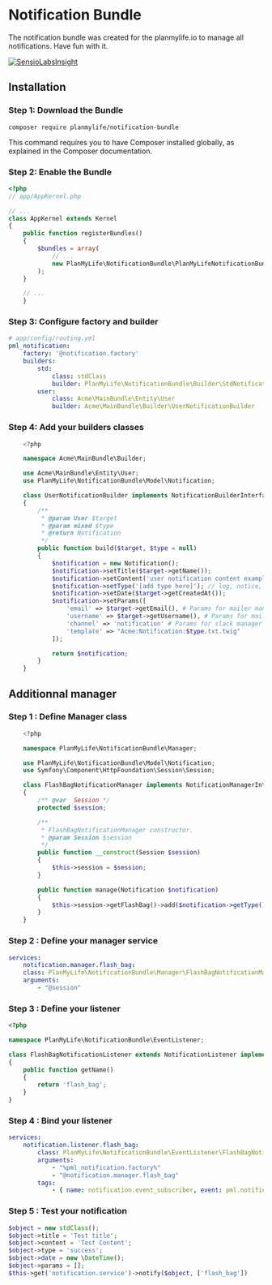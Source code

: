 # Notification Bundle

The notification bundle was created for the planmylife.io to manage all notifications. Have fun with it.

[![SensioLabsInsight](https://insight.sensiolabs.com/projects/5112ca11-0c7c-4e70-a087-8ebba4f1eb7f/mini.png)](https://insight.sensiolabs.com/projects/5112ca11-0c7c-4e70-a087-8ebba4f1eb7f)

## Installation

### Step 1: Download the Bundle

	composer require planmylife/notification-bundle

This command requires you to have Composer installed globally, as explained in the Composer documentation.

### Step 2: Enable the Bundle

``` php
<?php
// app/AppKernel.php

// ...
class AppKernel extends Kernel
{
    public function registerBundles()
    {
        $bundles = array(
            // ...
            new PlanMyLife\NotificationBundle\PlanMyLifeNotificationBundle(),
        );
    }

    // ...
	}
```


### Step 3: Configure factory and builder

``` yaml
# app/config/routing.yml
pml_notification:
    factory: '@notification.factory'
    builders:
        std:
            class: stdClass
            builder: PlanMyLife\NotificationBundle\Builder\StdNotificationBuilder
        user:
        	class: Acme\MainBundle\Entity\User
            builder: Acme\MainBundle\Builder\UserNotificationBuilder
```

### Step 4: Add your builders classes

``` php
	<?php

	namespace Acme\MainBundle\Builder;

	use Acme\MainBundle\Entity\User;
	use PlanMyLife\NotificationBundle\Model\Notification;

	class UserNotificationBuilder implements NotificationBuilderInterface
	{
	    /**
	     * @param User $target
	     * @param mixed $type
	     * @return Notification
	     */
	    public function build($target, $type = null)
	    {
	        $notification = new Notification();
	        $notification->setTitle($target->getName());
	        $notification->setContent('user notification content example');
	        $notification->setType('[add type here]'); // log, notice, info, warning, error, critical
	        $notification->setDate($target->getCreatedAt()); 
	        $notification->setParams([
	            'email' => $target->getEmail(), # Params for mailer manager
	            'username' => $target->getUsername(), # Params for mailer/slack manager
	            'channel' => 'notification' # Params for slack manager
	            'template' => "Acme:Notification:$type.txt.twig"
	        ]);

	        return $notification;
	    }
	}
```

## Additionnal manager

### Step 1 : Define Manager class

``` php
	<?php

	namespace PlanMyLife\NotificationBundle\Manager;

	use PlanMyLife\NotificationBundle\Model\Notification;
	use Symfony\Component\HttpFoundation\Session\Session;

	class FlashBagNotificationManager implements NotificationManagerInterface
	{
	    /** @var  Session */
	    protected $session;

	    /**
	     * FlashBagNotificationManager constructor.
	     * @param Session $session
	     */
	    public function __construct(Session $session)
	    {
	        $this->session = $session;
	    }

	    public function manage(Notification $notification)
	    {
	        $this->session->getFlashBag()->add($notification->getType(), $notification->getContent());
	    }
	}
```

### Step 2 : Define your manager service

``` yaml
services:
    notification.manager.flash_bag:
    class: PlanMyLife\NotificationBundle\Manager\FlashBagNotificationManager
    arguments:
        - "@session"
```
### Step 3 : Define your listener 

``` php
<?php

namespace PlanMyLife\NotificationBundle\EventListener;

class FlashBagNotificationListener extends NotificationListener implements NotificationListenerInterface
{
    public function getName()
    {
        return 'flash_bag';
    }
}
```

### Step 4 : Bind your listener
	
``` yaml
services:
    notification.listener.flash_bag:
        class: PlanMyLife\NotificationBundle\EventListener\FlashBagNotificationListener
        arguments:
            - "%pml_notification.factory%"
            - "@notification.manager.flash_bag"
        tags:
            - { name: notification.event_subscriber, event: pml.notification }
```

### Step 5 : Test your notification

``` php
$object = new stdClass();
$object->title = 'Test title';
$object->content = 'Test Content';
$object->type = 'success';
$object->date = new \DateTime();
$object->params = [];
$this->get('notification.service')->notify($object, ['flash_bag'])
```

